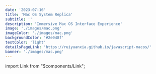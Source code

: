 ```yaml
---
date: '2023-07-16'
title: 'Mac OS System Replica'
subtitle: ''
description: 'Immersive Mac OS Interface Experience'
image: './images/mac.png'
imageColor: './images/mac.png'
backgroundColor: '#2e048f'
textColor: 'light'
detailsPageLink: 'https://ruiyuanxia.github.io/javascript-macos/'
banner: './images/mac.png'
---
```


import Link from "\$components/Link";